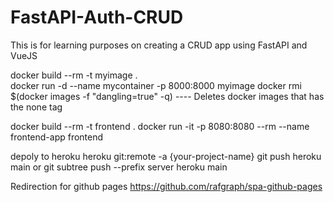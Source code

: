 # FastAPI-Auth-CRUD

This is for learning purposes on creating a CRUD app using FastAPI and VueJS

docker build --rm -t myimage .  
docker run -d --name mycontainer -p 8000:8000 myimage
docker rmi $(docker images -f "dangling=true" -q) ---- Deletes docker images that has the none tag

docker build --rm -t frontend .
docker run -it -p 8080:8080 --rm --name frontend-app frontend

depoly to heroku
heroku git:remote -a {your-project-name}
git push heroku main or git subtree push --prefix server heroku main

Redirection for github pages
https://github.com/rafgraph/spa-github-pages

